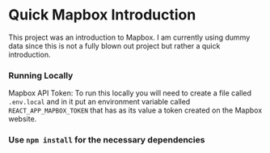 # Quick Mapbox Introduction

This project was an introduction to Mapbox. I am currently using dummy data since this is not a fully blown out project but rather a quick introduction.

### Running Locally

Mapbox API Token: To run this locally you will need to create a file called `.env.local` and in it put an environment variable called `REACT_APP_MAPBOX_TOKEN` that has as its value a token created on the Mapbox website.

### Use `npm install` for the necessary dependencies
